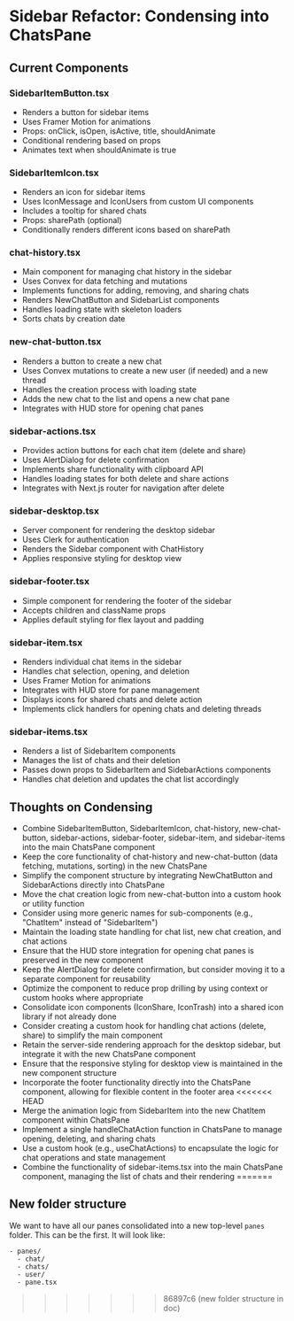 # Sidebar Refactor: Condensing into ChatsPane

## Current Components

### SidebarItemButton.tsx
- Renders a button for sidebar items
- Uses Framer Motion for animations
- Props: onClick, isOpen, isActive, title, shouldAnimate
- Conditional rendering based on props
- Animates text when shouldAnimate is true

### SidebarItemIcon.tsx
- Renders an icon for sidebar items
- Uses IconMessage and IconUsers from custom UI components
- Includes a tooltip for shared chats
- Props: sharePath (optional)
- Conditionally renders different icons based on sharePath

### chat-history.tsx
- Main component for managing chat history in the sidebar
- Uses Convex for data fetching and mutations
- Implements functions for adding, removing, and sharing chats
- Renders NewChatButton and SidebarList components
- Handles loading state with skeleton loaders
- Sorts chats by creation date

### new-chat-button.tsx
- Renders a button to create a new chat
- Uses Convex mutations to create a new user (if needed) and a new thread
- Handles the creation process with loading state
- Adds the new chat to the list and opens a new chat pane
- Integrates with HUD store for opening chat panes

### sidebar-actions.tsx
- Provides action buttons for each chat item (delete and share)
- Uses AlertDialog for delete confirmation
- Implements share functionality with clipboard API
- Handles loading states for both delete and share actions
- Integrates with Next.js router for navigation after delete

### sidebar-desktop.tsx
- Server component for rendering the desktop sidebar
- Uses Clerk for authentication
- Renders the Sidebar component with ChatHistory
- Applies responsive styling for desktop view

### sidebar-footer.tsx
- Simple component for rendering the footer of the sidebar
- Accepts children and className props
- Applies default styling for flex layout and padding

### sidebar-item.tsx
- Renders individual chat items in the sidebar
- Handles chat selection, opening, and deletion
- Uses Framer Motion for animations
- Integrates with HUD store for pane management
- Displays icons for shared chats and delete action
- Implements click handlers for opening chats and deleting threads

### sidebar-items.tsx
- Renders a list of SidebarItem components
- Manages the list of chats and their deletion
- Passes down props to SidebarItem and SidebarActions components
- Handles chat deletion and updates the chat list accordingly

## Thoughts on Condensing
- Combine SidebarItemButton, SidebarItemIcon, chat-history, new-chat-button, sidebar-actions, sidebar-footer, sidebar-item, and sidebar-items into the main ChatsPane component
- Keep the core functionality of chat-history and new-chat-button (data fetching, mutations, sorting) in the new ChatsPane
- Simplify the component structure by integrating NewChatButton and SidebarActions directly into ChatsPane
- Move the chat creation logic from new-chat-button into a custom hook or utility function
- Consider using more generic names for sub-components (e.g., "ChatItem" instead of "SidebarItem")
- Maintain the loading state handling for chat list, new chat creation, and chat actions
- Ensure that the HUD store integration for opening chat panes is preserved in the new component
- Keep the AlertDialog for delete confirmation, but consider moving it to a separate component for reusability
- Optimize the component to reduce prop drilling by using context or custom hooks where appropriate
- Consolidate icon components (IconShare, IconTrash) into a shared icon library if not already done
- Consider creating a custom hook for handling chat actions (delete, share) to simplify the main component
- Retain the server-side rendering approach for the desktop sidebar, but integrate it with the new ChatsPane component
- Ensure that the responsive styling for desktop view is maintained in the new component structure
- Incorporate the footer functionality directly into the ChatsPane component, allowing for flexible content in the footer area
<<<<<<< HEAD
- Merge the animation logic from SidebarItem into the new ChatItem component within ChatsPane
- Implement a single handleChatAction function in ChatsPane to manage opening, deleting, and sharing chats
- Use a custom hook (e.g., useChatActions) to encapsulate the logic for chat operations and state management
- Combine the functionality of sidebar-items.tsx into the main ChatsPane component, managing the list of chats and their rendering
=======

## New folder structure

We want to have all our panes consolidated into a new top-level `panes` folder. This can be the first. It will look like:

```
- panes/
  - chat/
  - chats/
  - user/
  - pane.tsx
```
>>>>>>> 86897c6 (new folder structure in doc)
